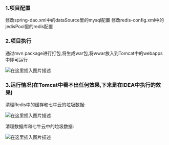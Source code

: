 ### 1.项目配置
修改spring-dao.xml中的dataSource里的mysql配置
修改redis-config.xml中的jedisPool里的redis配置

### 2.项目执行
通过mvn package进行打包,将生成war包,将wwar放入到Tomcat中的webapps中即可运行

![在这里插入图片描述](https://img-blog.csdnimg.cn/6553c1c4635144079b5cb82457cef5e6.png)

### 3.运行情况(在Tomcat中看不出任何效果,下来是在IDEA中执行的效果)

清理Redis中的缓存和七牛云的垃圾数据:

![在这里插入图片描述](https://img-blog.csdnimg.cn/1dfbda3ddc744724ba87ce01b0fbf2de.png)

清理数据库和七牛云中的垃圾数据:

![在这里插入图片描述](https://img-blog.csdnimg.cn/3a18b1d8404141a9bfd36f85af8f9658.png)
